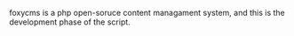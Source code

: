 foxycms is a php open-soruce content managament system, and this is the development phase of the script.